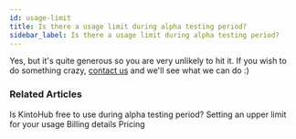 ```yaml
---
id: usage-limit
title: Is there a usage limit during alpha testing period?
sidebar_label: Is there a usage limit during alpha testing period?
---
```


Yes, but it's quite generous so you are very unlikely to hit it.
If you wish to do something crazy, [contact us](https://www.kintohub.com/contactus/) and we'll see what we can do :)


### Related Articles

Is KintoHub free to use during alpha testing period?
Setting an upper limit for your usage
Billing details
Pricing
